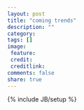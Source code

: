 ```yaml
---
layout: post
title: "coming trends"
description: ""
category: 
tags: []
image:
 feature: 
 credit:
 creditlink:
comments: false
share: true
---
```

{% include JB/setup %}
